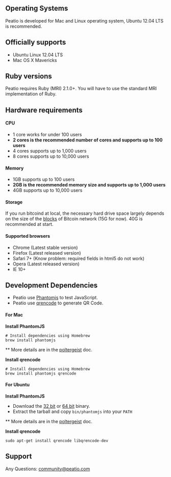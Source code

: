 Operating Systems
-----------------

Peatio is developed for Mac and Linux operating system, Ubuntu 12.04 LTS is recommended.

## Officially supports

* Ubuntu Linux 12.04 LTS
* Mac OS X Mavericks

## Ruby versions

Peatio requires Ruby (MRI) 2.1.0+. You will have to use the standard MRI implementation of Ruby.

## Hardware requirements

#### CPU

* 1 core works for under 100 users
* **2 cores is the recommended number of cores and supports up to 100 users**
* 4 cores supports up to 1,000 users
* 8 cores supports up to 10,000 users

#### Memory

* 1GB supports up to 100 users
* **2GB is the recommended memory size and supports up to 1,000 users**
* 4GB supports up to 10,000 users

#### Storage

If you run bitcoind at local, the necessary hard drive space largely depends on the size of the [blocks](https://en.bitcoin.it/wiki/Blocks) of Bitcoin network (15G for now). 40G is recommended at start.


#### Supported browsers

* Chrome (Latest stable version)
* Firefox (Latest released version)
* Safari 7+ (Know problem: required fields in html5 do not work)
* Opera (Latest released version)
* IE 10+

## Development Dependencies

* Peatio use [Phantomjs](http://phantomjs.org/) to test JavaScript.
* Peatio use [qrencode](http://fukuchi.org/works/qrencode/index.html.en) to generate QR Code.

#### For Mac

**Install PhantomJS**

    # Install dependencies using Homebrew
    brew install phantomjs

** More details are in the [poltergeist](https://github.com/jonleighton/poltergeist/blob/master/README.md) doc.

**Install qrencode**

    # Install dependencies using Homebrew
    brew install phantomjs qrencode


#### For Ubuntu

**Install PhantomJS**

* Download the [32 bit](https://phantomjs.googlecode.com/files/phantomjs-1.9.2-linux-i686.tar.bz2)
or [64 bit](https://phantomjs.googlecode.com/files/phantomjs-1.9.2-linux-x86_64.tar.bz2)
binary.
* Extract the tarball and copy `bin/phantomjs` into your `PATH`

** More details are in the [poltergeist](https://github.com/jonleighton/poltergeist/blob/master/README.md) doc.


**Install qrencode**

    sudo apt-get install qrencode libqrencode-dev


## Support

Any Questions: [community@peatio.com](mailto:community@peatio.com)
